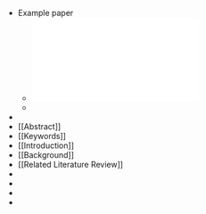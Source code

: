 - Example paper
	- ![Machine_learning_in_business_process_management_A_.pdf](../assets/Machine_learning_in_business_process_management_A_1721254027237_0.pdf)
	-
-
- [[Abstract]]
- [[Keywords]]
- [[Introduction]]
- [[Background]]
- [[Related Literature Review]]
-
-
-
-